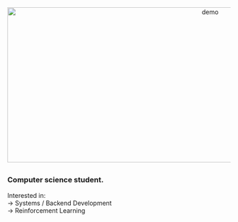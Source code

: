 <!--
<h1 align="center">Hey</h1>
-->

<!--
<div align="center">
  <img src="https://github.com/user-attachments/assets/f73aca7f-0765-455a-af02-49cbba7c1a3c" alt="demo" width="900" height="200"/>
</div>
-->

<!--
<div align="center">
  <img src="https://github.com/user-attachments/assets/7910ee43-3d3b-41b1-a806-886ff2d20caa" alt="demo" width="900" height="300"/>
</div>
-->

<div align="center">
  <img src="https://github.com/user-attachments/assets/d11b5127-b04c-439b-abec-f20e8af66452" alt="demo" width="900" height="350"/>
</div>




##
### Computer science student. 
Interested in: <br>
&rarr; Systems / Backend Development<br>
&rarr; Reinforcement Learning<br>


<!--
**ginesmoratalla/ginesmoratalla** is a ✨ _special_ ✨ repository because its `README.md` (this file) appears on your GitHub profile.

Here are some ideas to get you started:

- 🔭 I’m currently working on ...
- 🌱 I’m currently learning ...
- 👯 I’m looking to collaborate on ...
- 🤔 I’m looking for help with ...
- 💬 Ask me about ...
- 📫 How to reach me: ...
- 😄 Pronouns: ...
- ⚡ Fun fact: ...
-->

